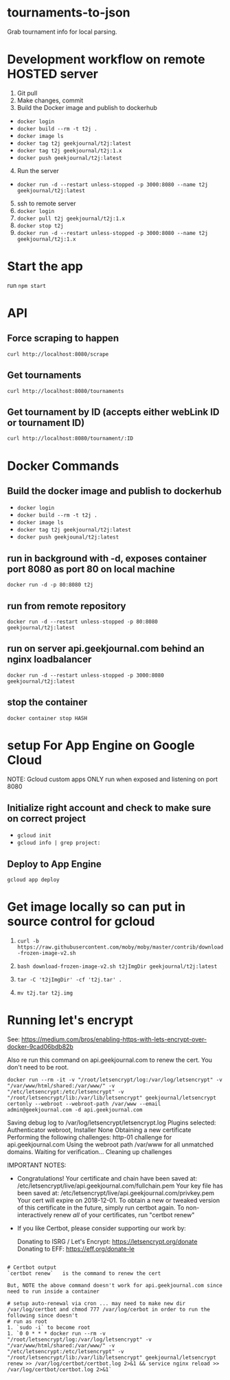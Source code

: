 # tournaments-to-json
Grab tournament info for local parsing.

# Development workflow on remote HOSTED server

1. Git pull
1. Make changes, commit
1. Build the Docker image and publish to dockerhub
- `docker login`
- `docker build --rm -t t2j .`
- `docker image ls`
- `docker tag t2j geekjournal/t2j:latest`
- `docker tag t2j geekjournal/t2j:1.x`
- `docker push geekjournal/t2j:latest`
4. Run the server
- `docker run -d --restart unless-stopped -p 3000:8080 --name t2j geekjournal/t2j:latest`
5. ssh to remote server
6. `docker login`
7. `docker pull t2j geekjournal/t2j:1.x`
8. `docker stop t2j`
9. `docker run -d --restart unless-stopped -p 3000:8080 --name t2j geekjournal/t2j:1.x`

# Start the app
run `npm start`

# API

## Force scraping to happen
`curl http://localhost:8080/scrape`

## Get tournaments
`curl http://localhost:8080/tournaments`

## Get tournament by ID (accepts either webLink ID or tournament ID)
`curl http://localhost:8080/tournament/:ID`

# Docker Commands

## Build the docker image and publish to dockerhub
- `docker login`
- `docker build --rm -t t2j .`
- `docker image ls`
- `docker tag t2j geekjournal/t2j:latest`
- `docker push geekjounal/t2j:latest`

## run in background with -d, exposes container port 8080 as port 80 on local machine
`docker run -d -p 80:8080 t2j`

## run from remote repository
`docker run -d --restart unless-stopped -p 80:8080 geekjournal/t2j:latest`

## run on server api.geekjournal.com behind an nginx loadbalancer
`docker run -d --restart unless-stopped -p 3000:8080 geekjournal/t2j:latest`

## stop the container
`docker container stop HASH`

# setup For App Engine on Google Cloud
NOTE:  Gcloud custom apps ONLY run when exposed and listening on port 8080

## Initialize right account and check to make sure on correct project
- `gcloud init`
- `gcloud info | grep project:`

## Deploy to App Engine
`gcloud app deploy`

# Get image locally so can put in source control for gcloud
1. `curl -b https://raw.githubusercontent.com/moby/moby/master/contrib/download-frozen-image-v2.sh`

1. `bash download-frozen-image-v2.sh t2jImgDir geekjournal/t2j:latest`

1. `tar -C 't2jImgDir' -cf 't2j.tar' .`

1. `mv t2j.tar t2j.img`

# Running let's encrypt
See:
https://medium.com/bros/enabling-https-with-lets-encrypt-over-docker-9cad06bdb82b

Also re run this command on api.geekjournal.com to renew the cert. You don't need to be root.

```
docker run --rm -it -v "/root/letsencrypt/log:/var/log/letsencrypt" -v "/var/www/html/shared:/var/www/" -v "/etc/letsencrypt:/etc/letsencrypt" -v "/root/letsencrypt/lib:/var/lib/letsencrypt" geekjournal/letsencrypt certonly --webroot --webroot-path /var/www --email admin@geekjournal.com -d api.geekjournal.com
```

Saving debug log to /var/log/letsencrypt/letsencrypt.log
Plugins selected: Authenticator webroot, Installer None
Obtaining a new certificate
Performing the following challenges:
http-01 challenge for api.geekjournal.com
Using the webroot path /var/www for all unmatched domains.
Waiting for verification...
Cleaning up challenges

IMPORTANT NOTES:
 - Congratulations! Your certificate and chain have been saved at:
   /etc/letsencrypt/live/api.geekjournal.com/fullchain.pem
   Your key file has been saved at:
   /etc/letsencrypt/live/api.geekjournal.com/privkey.pem
   Your cert will expire on 2018-12-01. To obtain a new or tweaked
   version of this certificate in the future, simply run certbot
   again. To non-interactively renew *all* of your certificates, run
   "certbot renew"
 - If you like Certbot, please consider supporting our work by:

   Donating to ISRG / Let's Encrypt:   https://letsencrypt.org/donate
   Donating to EFF:                    https://eff.org/donate-le
```

# Certbot output
`certbot renew`   is the command to renew the cert

But, NOTE the above command doesn't work for api.geekjournal.com since need to run inside a container

# setup auto-renewal via cron ... may need to make new dir /var/log/certbot and chmod 777 /var/log/cerbot in order to run the following since doesn't 
# run as root
1. `sudo -i` to become root
1. `0 0 * * * docker run --rm -v "/root/letsencrypt/log:/var/log/letsencrypt" -v "/var/www/html/shared:/var/www/" -v "/etc/letsencrypt:/etc/letsencrypt" -v "/root/letsencrypt/lib:/var/lib/letsencrypt" geekjournal/letsencrypt renew >> /var/log/certbot/certbot.log 2>&1 && service nginx reload >> /var/log/certbot/certbot.log 2>&1`
